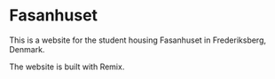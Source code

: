 # Fasanhuset

This is a website for the student housing Fasanhuset in Frederiksberg, Denmark.

The website is built with Remix.
